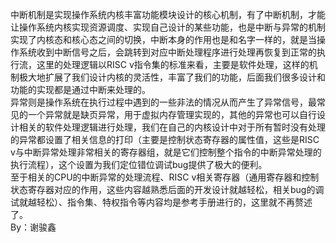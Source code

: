 中断机制是实现操作系统内核丰富功能模块设计的核心机制，有了中断机制，才能让操作系统内核实现资源调度、实现自己设计的某些功能，也是中断与异常的机制实现了内核态和核心态之间的切换，中断本身的作用也是和名字一样的，就是当操作系统收到中断信号之后，会跳转到对应中断处理程序进行处理再恢复到正常的执行流，这里的处理逻辑以RISC v指令集的标准来看，主要是软件处理，这样的机制极大地扩展了我们设计内核的灵活性，丰富了我们的功能，后面我们很多设计和功能的实现都是通过中断来处理的。<br />异常则是操作系统在执行过程中遇到的一些非法的情况从而产生了异常信号，最常见的一个异常就是缺页异常，用于虚拟内存管理实现的，其他的异常也可以自行设计相关的软件处理逻辑进行处理，我们在自己的内核设计中对于所有暂时没有处理的异常都设置了相关信息的打印（主要是控制状态寄存器的属性值，这些是RISC v与中断异常处理非常相关的寄存器组，就是它们控制整个指令的中断异常处理的执行流程），这个设置为我们定位错位调试bug提供了极大的便利。<br />至于相关的CPU的中断异常的处理流程、RISC v相关寄存器（通用寄存器和控制状态寄存器对应的作用，这些内容越熟悉后面的开发设计就越轻松，相关bug的调试就越轻松）、指令集、特权指令等内容均是参考手册进行的，这里就不再赘述了。<br />By：谢骏鑫

